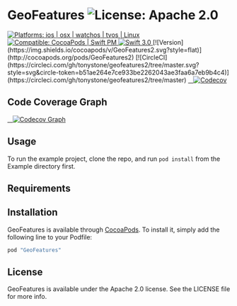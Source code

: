 # GeoFeatures ![License: Apache 2.0](https://img.shields.io/badge/License-Apache%202.0-lightgray.svg?style=flat)

<a href="https://github.com/tonystone/geofeatures2/" target="_blank">
    <img src="https://img.shields.io/badge/Platforms-ios%20%7C%20osx%20%7C%20watchos%20%7C%20tvos%20%7C%20linux%20-lightgray.svg?style=flat" alt="Platforms: ios | osx | watchos | tvos | Linux">
</a>
<a href="https://github.com/tonystone/geofeatures2/" target="_blank">
    <img src="https://img.shields.io/badge/Compatible-CocoaPods%20%7C%20Swift%20PM-lightgray.svg?style=flat" alt="Compatible: CocoaPods | Swift PM">
</a>
<a href="https://github.com/tonystone/geofeatures2/" target="_blank">
   <img src="https://img.shields.io/badge/Swift-3.0-orange.svg?style=flat" alt="Swift 3.0">
</a>
[![Version](https://img.shields.io/cocoapods/v/GeoFeatures2.svg?style=flat)](http://cocoapods.org/pods/GeoFeatures2)
[![CircleCI](https://circleci.com/gh/tonystone/geofeatures2/tree/master.svg?style=svg&circle-token=b51ae264e7ce933be2262043ae3faa6a7eb9b4c4)](https://circleci.com/gh/tonystone/geofeatures2/tree/master)
<a href="https://codecov.io/gh/tonystone/geofeatures2">
   <img src="https://codecov.io/gh/tonystone/geofeatures2/branch/master/graph/badge.svg?token=pR1BEC4A1s" alt="Codecov" />
</a>

## Code Coverage Graph

<a href="https://codecov.io/gh/tonystone/geofeatures2">
   <img src="https://codecov.io/gh/tonystone/geofeatures2/branch/master/graphs/tree.svg?token=pR1BEC4A1s" alt="Codecov Graph" />
</a>


## Usage

To run the example project, clone the repo, and run `pod install` from the Example directory first.

## Requirements

## Installation

GeoFeatures is available through [CocoaPods](http://cocoapods.org). To install
it, simply add the following line to your Podfile:

```ruby
pod "GeoFeatures"
```

## License

GeoFeatures is available under the Apache 2.0 license. See the LICENSE file for more info.
